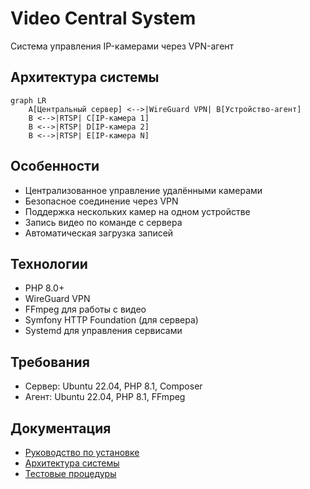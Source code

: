 # Video Central System

Система управления IP-камерами через VPN-агент

## Архитектура системы
```mermaid
graph LR
    A[Центральный сервер] <-->|WireGuard VPN| B[Устройство-агент]
    B <-->|RTSP| C[IP-камера 1]
    B <-->|RTSP| D[IP-камера 2]
    B <-->|RTSP| E[IP-камера N]
```
## Особенности
- Централизованное управление удалёнными камерами
- Безопасное соединение через VPN
- Поддержка нескольких камер на одном устройстве
- Запись видео по команде с сервера
- Автоматическая загрузка записей

## Технологии
- PHP 8.0+
- WireGuard VPN
- FFmpeg для работы с видео
- Symfony HTTP Foundation (для сервера)
- Systemd для управления сервисами

## Требования
- Сервер: Ubuntu 22.04, PHP 8.1, Composer
- Агент: Ubuntu 22.04, PHP 8.1, FFmpeg

## Документация
- [Руководство по установке](docs/setup_guide.md)
- [Архитектура системы](docs/architecture.md)
- [Тестовые процедуры](docs/test_procedures.md)

